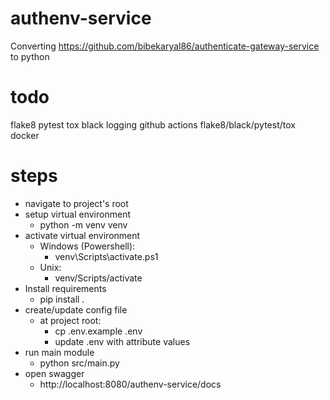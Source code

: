 # authenv-service

Converting https://github.com/bibekaryal86/authenticate-gateway-service to python


# todo
flake8
pytest
tox
black
logging
github actions flake8/black/pytest/tox
docker

# steps
* navigate to project's root
* setup virtual environment
  * python -m venv venv
* activate virtual environment
  * Windows (Powershell):
    * venv\Scripts\activate.ps1
  * Unix: 
    * venv/Scripts/activate
* Install requirements
  * pip install .
* create/update config file
  * at project root:
    * cp .env.example .env
    * update .env with attribute values
* run main module
  * python src/main.py
* open swagger
  * http://localhost:8080/authenv-service/docs
